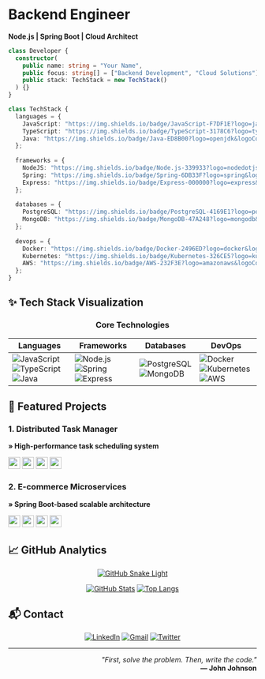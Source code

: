# **Backend Engineer**  
**Node.js | Spring Boot | Cloud Architect**  

```typescript
class Developer {
  constructor(
    public name: string = "Your Name",
    public focus: string[] = ["Backend Development", "Cloud Solutions"],
    public stack: TechStack = new TechStack()
  ) {}
}

class TechStack {
  languages = {
    JavaScript: "https://img.shields.io/badge/JavaScript-F7DF1E?logo=javascript&logoColor=black",
    TypeScript: "https://img.shields.io/badge/TypeScript-3178C6?logo=typescript&logoColor=white",
    Java: "https://img.shields.io/badge/Java-ED8B00?logo=openjdk&logoColor=white"
  };
  
  frameworks = {
    NodeJS: "https://img.shields.io/badge/Node.js-339933?logo=nodedotjs&logoColor=white",
    Spring: "https://img.shields.io/badge/Spring-6DB33F?logo=spring&logoColor=white",
    Express: "https://img.shields.io/badge/Express-000000?logo=express&logoColor=white"
  };
  
  databases = {
    PostgreSQL: "https://img.shields.io/badge/PostgreSQL-4169E1?logo=postgresql&logoColor=white",
    MongoDB: "https://img.shields.io/badge/MongoDB-47A248?logo=mongodb&logoColor=white"
  };
  
  devops = {
    Docker: "https://img.shields.io/badge/Docker-2496ED?logo=docker&logoColor=white",
    Kubernetes: "https://img.shields.io/badge/Kubernetes-326CE5?logo=kubernetes&logoColor=white",
    AWS: "https://img.shields.io/badge/AWS-232F3E?logo=amazonaws&logoColor=white"
  };
}
```

## **✨ Tech Stack Visualization**

<div align="center">

### **Core Technologies**
| Languages | Frameworks | Databases | DevOps |
|-----------|------------|-----------|--------|
| ![JavaScript](https://img.shields.io/badge/JavaScript-F7DF1E?logo=javascript&logoColor=black) ![TypeScript](https://img.shields.io/badge/TypeScript-3178C6?logo=typescript&logoColor=white) ![Java](https://img.shields.io/badge/Java-ED8B00?logo=openjdk&logoColor=white) | ![Node.js](https://img.shields.io/badge/Node.js-339933?logo=nodedotjs&logoColor=white) ![Spring](https://img.shields.io/badge/Spring-6DB33F?logo=spring&logoColor=white) ![Express](https://img.shields.io/badge/Express-000000?logo=express&logoColor=white) | ![PostgreSQL](https://img.shields.io/badge/PostgreSQL-4169E1?logo=postgresql&logoColor=white) ![MongoDB](https://img.shields.io/badge/MongoDB-47A248?logo=mongodb&logoColor=white) | ![Docker](https://img.shields.io/badge/Docker-2496ED?logo=docker&logoColor=white) ![Kubernetes](https://img.shields.io/badge/Kubernetes-326CE5?logo=kubernetes&logoColor=white) ![AWS](https://img.shields.io/badge/AWS-232F3E?logo=amazonaws&logoColor=white) |

</div>

## **🚀 Featured Projects**

### **1. Distributed Task Manager**  
**» High-performance task scheduling system**  
<div>
  <img src="https://img.shields.io/badge/-Node.js-339933" height="24">
  <img src="https://img.shields.io/badge/-TypeScript-3178C6" height="24">
  <img src="https://img.shields.io/badge/-RabbitMQ-FF6600" height="24">
  <img src="https://img.shields.io/badge/-PostgreSQL-4169E1" height="24">
</div>

### **2. E-commerce Microservices**  
**» Spring Boot-based scalable architecture**  
<div>
  <img src="https://img.shields.io/badge/-Spring_Boot-6DB33F" height="24">
  <img src="https://img.shields.io/badge/-Kafka-231F20" height="24">
  <img src="https://img.shields.io/badge/-MongoDB-47A248" height="24">
  <img src="https://img.shields.io/badge/-Docker-2496ED" height="24">
</div>

## **📈 GitHub Analytics**

<div align="center">

[![GitHub Snake Light](https://raw.githubusercontent.com/wispyfrog0930365/wispyfrog0930365/output/github-contribution-grid-snake.svg#gh-light-mode-only)](https://github.com/wispyfrog0930365)

[![GitHub Stats](https://github-readme-stats.vercel.app/api?username=wispyfrog0930365&show_icons=true&theme=radical&hide_title=true)](https://github.com/wispyfrog0930365)
[![Top Langs](https://github-readme-stats.vercel.app/api/top-langs/?username=wispyfrog0930365&layout=compact&theme=radical&hide_title=true)](https://github.com/wispyfrog0930365)

</div>

## **📬 Contact**

<div align="center">

[![LinkedIn](https://img.shields.io/badge/LinkedIn-0A66C2?style=for-the-badge&logo=linkedin&logoColor=white)](https://linkedin.com/in/yourprofile)
[![Gmail](https://img.shields.io/badge/Gmail-EA4335?style=for-the-badge&logo=gmail&logoColor=white)](mailto:youremail@gmail.com)
[![Twitter](https://img.shields.io/badge/Twitter-1DA1F2?style=for-the-badge&logo=twitter&logoColor=white)](https://twitter.com/yourhandle)

</div>

---

<div align="right">

_"First, solve the problem. Then, write the code."_  
**— John Johnson**

</div>
